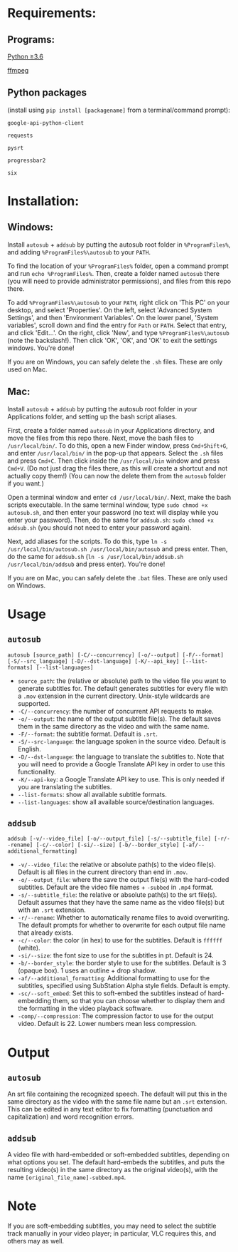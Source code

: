 # Requirements:
## Programs:
[Python &#x2265;3.6](https://python.org)

[ffmpeg](https://ffmpeg.org)

## Python packages
(install using `pip install [packagename]` from a terminal/command prompt):

`google-api-python-client`

`requests`

`pysrt`

`progressbar2`

`six`

# Installation:
## Windows:
Install `autosub` + `addsub` by putting the autosub root folder in `%ProgramFiles%`, and adding `%ProgramFiles%\autosub` to your `PATH`.

To find the location of your `%ProgramFiles%` folder, open a command prompt and run `echo %ProgramFiles%`. Then, create a folder named `autosub` there (you will need to provide administrator permissions), and files from this repo there.

To add `%ProgramFiles%\autosub` to your `PATH`, right click on 'This PC' on your desktop, and select 'Properties'. On the left, select 'Advanced System Settings', and then 'Environment Variables'. On the lower panel, 'System variables', scroll down and find the entry for `Path` or `PATH`. Select that entry, and click 'Edit...'. On the right, click 'New', and type `%ProgramFiles%\autosub` (note the backslash!). Then click 'OK', 'OK', and 'OK' to exit the settings windows. You're done!

If you are on Windows, you can safely delete the `.sh` files. These are only used on Mac.

## Mac:
Install `autosub` + `addsub` by putting the autosub root folder in your Applications folder, and setting up the bash script aliases.

First, create a folder named `autosub` in your Applications directory, and move the files from this repo there. Next, move the bash files to `/usr/local/bin/`. To do this, open a new Finder window, press `Cmd+Shift+G`, and enter `/usr/local/bin/` in the pop-up that appears. Select the `.sh` files and press `Cmd+C`. Then click inside the `/usr/local/bin` window and press `Cmd+V`. (Do not just drag the files there, as this will create a shortcut and not actually copy them!) (You can now the delete them from the `autosub` folder if you want.)

Open a terminal window and enter `cd /usr/local/bin/`. Next, make the bash scripts executable. In the same terminal window, type `sudo chmod +x autosub.sh`, and then enter your password (no text will display while you enter your password). Then, do the same for `addsub.sh`: `sudo chmod +x addsub.sh` (you should not need to enter your password again).

Next, add aliases for the scripts. To do this, type `ln -s /usr/local/bin/autosub.sh /usr/local/bin/autosub` and press enter. Then, do the same for `addsub.sh` (`ln -s /usr/local/bin/addsub.sh /usr/local/bin/addsub` and press enter). You're done!

If you are on Mac, you can safely delete the `.bat` files. These are only used on Windows.

# Usage
## `autosub`
`autosub [source_path] [-C/--concurrency] [-o/--output] [-F/--format] [-S/--src_language] [-D/--dst-language] [-K/--api_key] [--list-formats] [--list-languages]`

- `source_path`: the (relative or absolute) path to the video file you want to generate subtitles for. The default generates subtitles for every file with a `.mov` extension in the current directory. Unix-style wildcards are supported.
- `-C/--concurrency`: the number of concurrent API requests to make.
- `-o/--output`: the name of the output subtitle file(s). The default saves them in the same directory as the video and with the same name.
- `-F/--format`: the subtitle format. Default is `.srt`.
- `-S/--src-language`: the language spoken in the source video. Default is English.
- `-D/--dst-language`: the language to translate the subtitles to. Note that you will need to provide a Google Translate API key in order to use this functionality.
- `-K/--api-key`: a Google Translate API key to use. This is only needed if you are translating the subtitles.
- `--list-formats`: show all available subtitle formats.
- `--list-languages`: show all available source/destination languages.

## `addsub`
`addsub [-v/--video_file] [-o/--output_file] [-s/--subtitle_file] [-r/--rename] [-c/--color] [-si/--size] [-b/--border_style] [-af/--additional_formatting]`

- `-v/--video_file`: the relative or absolute path(s) to the video file(s). Default is all files in the current directory than end in `.mov`.
- `-o/--output_file`: where the save the output file(s) with the hard-coded subtitles. Default are the video file names + `-subbed` in `.mp4` format.
- `-s/--subtitle_file`: the relative or absolute path(s) to the srt file(s). Default assumes that they have the same name as the video file(s) but with an `.srt` extension.
- `-r/--rename`: Whether to automatically rename files to avoid overwriting. The default prompts for whether to overwrite for each output file name that already exists.
- `-c/--color`: the color (in hex) to use for the subtitles. Default is `ffffff` (white).
- `-si/--size`: the font size to use for the subtitles in pt. Default is 24.
- `-b/--border_style`: the border style to use for the subtitles. Default is 3 (opaque box). 1 uses an outline + drop shadow.
- `-af/--additional_formatting`: Additional formatting to use for the subtitles, specified using SubStation Alpha style fields. Default is empty.
- `-sc/--soft_embed`: Set this to soft-embed the subtitles instead of hard-embedding them, so that you can choose whether to display them and the formatting in the video playback software.
- `-comp/--compression`: The compression factor to use for the output video. Default is 22. Lower numbers mean less compression.

# Output
## `autosub`
An srt file containing the recognized speech. The default will put this in the same directory as the video with the same file name but an `.srt` extension. This can be edited in any text editor to fix formatting (punctuation and capitalization) and word recognition errors.

## `addsub`
A video file with hard-embedded or soft-embedded subtitles, depending on what options you set. The default hard-embeds the subtitles, and puts the resulting video(s) in the same directory as the original video(s), with the name `[original_file_name]-subbed.mp4`.

# Note
If you are soft-embedding subtitles, you may need to select the subtitle track manually in your video player; in particular, VLC requires this, and others may as well.
